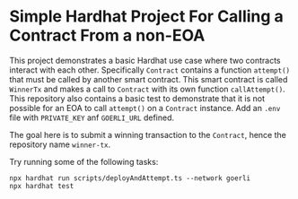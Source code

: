 # Simple Hardhat Project For Calling a Contract From a non-EOA

This project demonstrates a basic Hardhat use case where two contracts interact with each other. Specifically `Contract` contains a function `attempt()` that must be called by another smart contract. This smart contract is called `WinnerTx` and makes a call to `Contract` with its own function `callAttempt()`. This repository also contains a basic test to demonstrate that it is not possible for an EOA to call `attempt()` on a `Contract` instance. Add an `.env` file with `PRIVATE_KEY` anf `GOERLI_URL` defined.

The goal here is to submit a winning transaction to the `Contract`, hence the repository name `winner-tx`.

Try running some of the following tasks:

```shell
npx hardhat run scripts/deployAndAttempt.ts --network goerli
npx hardhat test
```